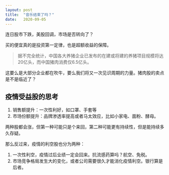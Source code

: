 ```yaml
---
layout: post
title:  "音乐结束了吗？"
date:   2020-09-05
---
```


连日股市下跌，美股回调，市场是否转向了？

买的便宜真的是投资第一定律，也是超额收益的保障。

>据不完全统计，中国各大养猪企业已发布的在建或将建的养猪项目规模将达20亿头，而中国猪肉消费仅6.5亿头。

这要么是大部分企业都在吹牛，要么我们将又一次见识周期的力量。猪肉股的卖点是不是临近了？

## 疫情受益股的思考
1. 销售额提升：一次性利好，如口罩、手套等
2. 市场份额提升：品牌渗透率提高或者马太效应，比如小家电、面粉、酵母。

两种股都会涨，但第一种可能只是个来回，第二种可能更有持续性，但是能持续多久存疑。

那么反过来，疫情的利空股也分为两种：
1. 一次性利空，疫情过后业绩一定会回来。抗流感药算吗？航空、免税。
2. 市场竞争格局发生大的变化，或者公司需要很久才能消化疫情利空。银行算是后者。


